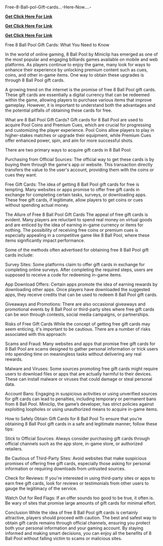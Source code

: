  Free-8-Ball-pol-Gift-cards...-Here-Now....-

 **[Get Click Here For Link](https://xavicpa.com/8pol/)**

 

 
 **[Get Click Here For Link](https://xavicpa.com/8pol/)**


 
 

  **[Get Click Here For Link](https://xavicpa.com/8pol/)**





  


Free 8 Ball Pool Gift Cards: What You Need to Know

In the world of online gaming, 8 Ball Pool by Miniclip has emerged as one of the most popular and engaging billiards games available on mobile and web platforms. As players continue to enjoy the game, many look for ways to enhance their experience by unlocking premium content such as cues, coins, and other in-game items. One way to obtain these upgrades is through 8 Ball Pool gift cards.

A growing trend on the internet is the promise of free 8 Ball Pool gift cards. These gift cards are essentially a digital currency that can be redeemed within the game, allowing players to purchase various items that improve gameplay. However, it is important to understand both the advantages and the potential pitfalls of obtaining these cards for free.

What are 8 Ball Pool Gift Cards?
Gift cards for 8 Ball Pool are used to acquire Pool Coins and Premium Cues, which are crucial for progressing and customizing the player experience. Pool Coins allow players to play in higher-stakes matches or upgrade their equipment, while Premium Cues offer enhanced power, spin, and aim for more successful shots.

There are two primary ways to acquire gift cards in 8 Ball Pool:

Purchasing from Official Sources: The official way to get these cards is by buying them through the game's app or website. This transaction directly transfers the value to the user's account, providing them with the coins or cues they want.

Free Gift Cards: The idea of getting 8 Ball Pool gift cards for free is tempting. Many websites or apps promise to offer free gift cards in exchange for completing certain tasks, surveys, or downloading apps. These free gift cards, if legitimate, allow players to get coins or cues without spending actual money.

The Allure of Free 8 Ball Pool Gift Cards
The appeal of free gift cards is evident. Many players are reluctant to spend real money on virtual goods and are enticed by the idea of earning in-game currency or items for nothing. The possibility of receiving free coins or premium cues is especially appealing in a competitive game like 8 Ball Pool, where these items significantly impact performance.

Some of the methods often advertised for obtaining free 8 Ball Pool gift cards include:

Survey Sites: Some platforms claim to offer gift cards in exchange for completing online surveys. After completing the required steps, users are supposed to receive a code for redeeming in-game items.

App Download Offers: Certain apps promote the idea of earning rewards by downloading other apps. Once players have downloaded the suggested apps, they receive credits that can be used to redeem 8 Ball Pool gift cards.

Giveaways and Promotions: There are also occasional giveaways and promotional events by 8 Ball Pool or third-party sites where free gift cards can be won through contests, social media campaigns, or partnerships.

Risks of Free Gift Cards
While the concept of getting free gift cards may seem enticing, it's important to be cautious. There are a number of risks associated with this approach:

Scams and Fraud: Many websites and apps that promise free gift cards for 8 Ball Pool are scams designed to gather personal information or trick users into spending time on meaningless tasks without delivering any real rewards.

Malware and Viruses: Some sources promoting free gift cards might require users to download files or apps that are actually harmful to their devices. These can install malware or viruses that could damage or steal personal data.

Account Bans: Engaging in suspicious activities or using unverified sources for gift cards can lead to penalties, including temporary or permanent bans from 8 Ball Pool. Miniclip, the game’s developer, has strict policies against exploiting loopholes or using unauthorized means to acquire in-game items.

How to Safely Obtain Gift Cards for 8 Ball Pool
To ensure that you’re obtaining 8 Ball Pool gift cards in a safe and legitimate manner, follow these tips:

Stick to Official Sources: Always consider purchasing gift cards through official channels such as the app store, in-game store, or authorized retailers.

Be Cautious of Third-Party Sites: Avoid websites that make suspicious promises of offering free gift cards, especially those asking for personal information or requiring downloads from untrusted sources.

Check for Reviews: If you're interested in using third-party sites or apps to earn free gift cards, look for reviews or testimonials from other users to gauge the legitimacy of the service.

Watch Out for Red Flags: If an offer sounds too good to be true, it often is. Be wary of sites that promise large amounts of gift cards for minimal effort.

Conclusion
While the idea of free 8 Ball Pool gift cards is certainly attractive, players should proceed with caution. The best and safest way to obtain gift cards remains through official channels, ensuring you protect both your personal information and your gaming account. By staying informed and making smart decisions, you can enjoy all the benefits of 8 Ball Pool without falling victim to scams or malicious sites.
  
